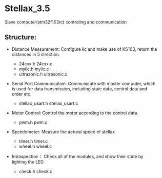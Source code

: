 # Stellax_3.5
Slave computer(stm32f103rc) controling and communication

## Structure:
- Distance Measurement:
Configure iic and make use of KS103, return the distances in 5 direction. 

	- 24cxx.h					    24cxx.c
	- myiic.h					    myiic.c
	- ultrasonic.h  	    ultrasonic.c

- Serial Port Communicatoin:
Communicate with master computer,  which is used for data transmission, including state data, control data and order etc.

	- stellax_usart.h			stellax_usart.c
	
- Motor Control:
Control the motor according to the control data.
	
	- pwm.h pwm.c

- Speedometer:
Measure the actural speed of stellax
	
	- timer.h timer.c 
	- wheel.h wheel.c

- Introspection：
Check all of the modules, and show their state by lighting the LED. 
	
	- check.h check.c
